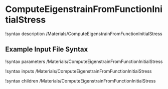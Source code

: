 # ComputeEigenstrainFromFunctionInitialStress

!syntax description /Materials/ComputeEigenstrainFromFunctionInitialStress

## Example Input File Syntax

!syntax parameters /Materials/ComputeEigenstrainFromFunctionInitialStress

!syntax inputs /Materials/ComputeEigenstrainFromFunctionInitialStress

!syntax children /Materials/ComputeEigenstrainFromFunctionInitialStress
